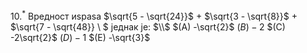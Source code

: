 $10.^*$ Вредност иѕраѕа $\sqrt{5 - \sqrt{24}}$ + $\sqrt{3 - \sqrt{8}}$ + $\sqrt{7 - \sqrt{48}} \ $ једнак је: $\\$
$(А) -\sqrt{2}$   $(В) - 2$ $(C) -2\sqrt{2}$ $(D) -1$ $(E) -\sqrt{3}$
